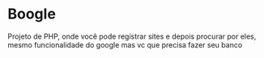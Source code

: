 # Boogle
Projeto de PHP, onde você pode registrar sites e depois procurar por eles, mesmo funcionalidade do google mas vc que precisa fazer seu banco
